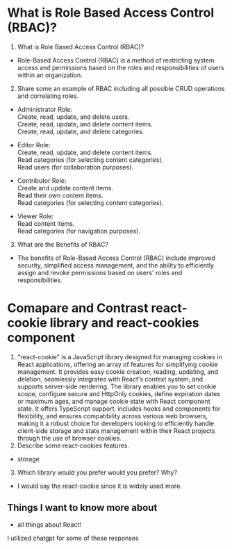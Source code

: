 # What is Role Based Access Control (RBAC)?  
1. What is Role Based Access Control (RBAC)?
- Role-Based Access Control (RBAC) is a method of restricting system access and permissions based on the roles and responsibilities of users within an organization.
2. Share some an example of RBAC including all possible CRUD operations and correlating roles.
- Administrator Role:  
Create, read, update, and delete users.  
Create, read, update, and delete content items.  
Create, read, update, and delete categories.

- Editor Role:  
Create, read, update, and delete content items.  
Read categories (for selecting content categories).  
Read users (for collaboration purposes).

- Contributor Role:  
Create and update content items.  
Read their own content items.  
Read categories (for selecting content categories).  

- Viewer Role:  
Read content items.  
Read categories (for navigation purposes).

3. What are the Benefits of RBAC?  
- The benefits of Role-Based Access Control (RBAC) include improved security, simplified access management, and the ability to efficiently assign and revoke permissions based on users' roles and responsibilities.  


# Comapare and Contrast react-cookie library and react-cookies component  
1. "react-cookie" is a JavaScript library designed for managing cookies in React applications, offering an array of features for simplifying cookie management. It provides easy cookie creation, reading, updating, and deletion, seamlessly integrates with React's context system, and supports server-side rendering. The library enables you to set cookie scope, configure secure and HttpOnly cookies, define expiration dates or maximum ages, and manage cookie state with React component state. It offers TypeScript support, includes hooks and components for flexibility, and ensures compatibility across various web browsers, making it a robust choice for developers looking to efficiently handle client-side storage and state management within their React projects through the use of browser cookies.
2. Describe some react-cookies features.
- storage
3. Which library would you prefer would you prefer? Why?
- I would say the react-cookie since it is widely used more.

## Things I want to know more about  
- all things about React!

I utilized chatgpt for some of these responses









